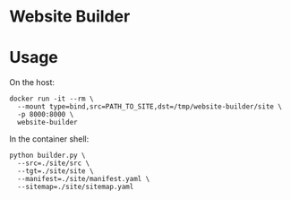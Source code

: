 # Website Builder

# Usage

On the host:

```
docker run -it --rm \
  --mount type=bind,src=PATH_TO_SITE,dst=/tmp/website-builder/site \
  -p 8000:8000 \
  website-builder
```

In the container shell:

```
python builder.py \
  --src=./site/src \
  --tgt=./site/site \
  --manifest=./site/manifest.yaml \
  --sitemap=./site/sitemap.yaml
```
